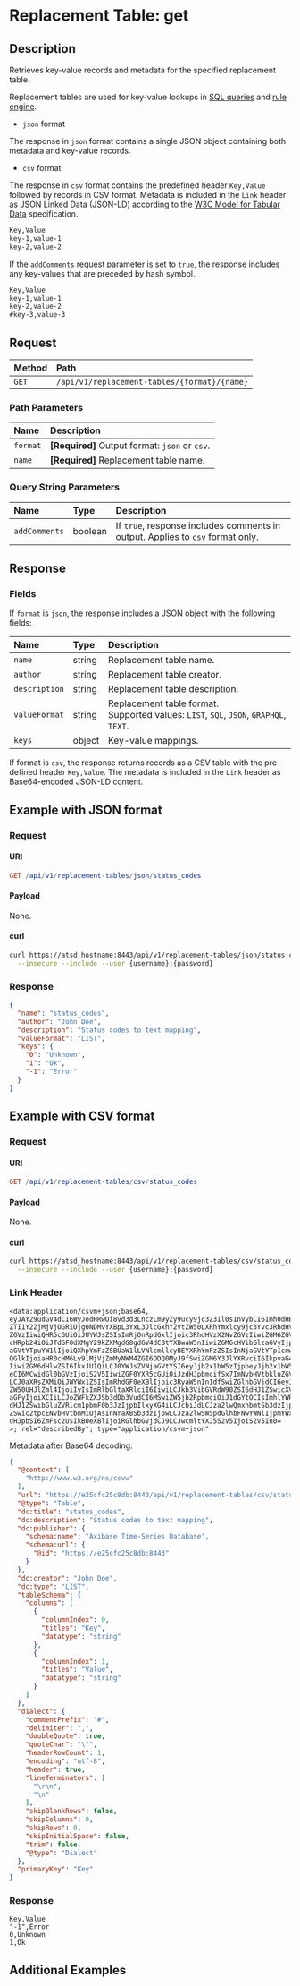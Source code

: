 # Replacement Table: get

## Description

Retrieves key-value records and metadata for the specified replacement table.

Replacement tables are used for key-value lookups in [SQL queries](../../../sql/README.md#lookup) and [rule engine](../../../rule-engine/functions-lookup.md#lookup).

* `json` format

The response in `json` format contains a single JSON object containing both metadata and key-value records.

* `csv` format

The response in `csv` format contains the predefined header `Key,Value` followed by records in CSV format. Metadata is included in the `Link` header as JSON Linked Data (JSON-LD) according to the [W3C Model for Tabular Data](https://www.w3.org/TR/tabular-data-model/) specification.

```txt
Key,Value
key-1,value-1
key-2,value-2
```

If the `addComments` request parameter is set to `true`, the response includes any key-values that are preceded by hash symbol.

```txt
Key,Value
key-1,value-1
key-2,value-2
#key-3,value-3
```

## Request

| **Method** | **Path** |
|:---|:---|
| `GET` | `/api/v1/replacement-tables/{format}/{name}` |

### Path Parameters

| **Name** | **Description** |
|:---|:---|
| `format` | **[Required]** Output format: `json` or `csv`. |
| `name` | **[Required]** Replacement table name. |

### Query String Parameters

| **Name** | **Type** | **Description** |
|:---|:---|:---|
| `addComments` | boolean | If `true`, response includes comments in output. Applies to `csv` format only. |

## Response

### Fields

If `format` is `json`, the response includes a JSON object with the following fields:

|**Name**|**Type**|**Description**|
|:---|:---|:---|
| `name` |string|Replacement table name.|
| `author` |string|Replacement table creator.|
| `description` |string|Replacement table description.|
| `valueFormat` |string|Replacement table format.<br>Supported values: `LIST`, `SQL`, `JSON`, `GRAPHQL`, `TEXT`. |
| `keys` |object|Key-value mappings.|

If format is `csv`, the response returns records as a CSV table with the pre-defined header `Key,Value`. The metadata is included in the `Link` header as Base64-encoded JSON-LD content.

## Example with JSON format

### Request

#### URI

```elm
GET /api/v1/replacement-tables/json/status_codes
```

#### Payload

None.

#### curl

```bash
curl https://atsd_hostname:8443/api/v1/replacement-tables/json/status_codes \
  --insecure --include --user {username}:{password}
```

### Response

```json
{
  "name": "status_codes",
  "author": "John Doe",
  "description": "Status codes to text mapping",
  "valueFormat": "LIST",
  "keys": {
    "0": "Unknown",
    "1": "Ok",
    "-1": "Error"
  }
}
```

## Example with CSV format

### Request

#### URI

```elm
GET /api/v1/replacement-tables/csv/status_codes
```

#### Payload

None.

#### curl

```bash
curl https://atsd_hostname:8443/api/v1/replacement-tables/csv/status_codes \
  --insecure --include --user {username}:{password}
```

### Link Header

```csv
<data:application/csvm+json;base64,
eyJAY29udGV4dCI6WyJodHRwOi8vd3d3LnczLm9yZy9ucy9jc3Z3Il0sInVybCI6Imh0dHBzOi8v
ZTI1Y2ZjMjVjOGRiOjg0NDMvYXBpL3YxL3JlcGxhY2VtZW50LXRhYmxlcy9jc3Yvc3RhdHVzX2Nv
ZGVzIiwiQHR5cGUiOiJUYWJsZSIsImRjOnRpdGxlIjoic3RhdHVzX2NvZGVzIiwiZGM6ZGVzY3Jp
cHRpb24iOiJTdGF0dXMgY29kZXMgdG8gdGV4dCBtYXBwaW5nIiwiZGM6cHVibGlzaGVyIjp7InNj
aGVtYTpuYW1lIjoiQXhpYmFzZSBUaW1lLVNlcmllcyBEYXRhYmFzZSIsInNjaGVtYTp1cmwiOnsi
QGlkIjoiaHR0cHM6Ly9lMjVjZmMyNWM4ZGI6ODQ0MyJ9fSwiZGM6Y3JlYXRvciI6IkpvaG4gRG9l
IiwiZGM6dHlwZSI6IkxJU1QiLCJ0YWJsZVNjaGVtYSI6eyJjb2x1bW5zIjpbeyJjb2x1bW5JbmRl
eCI6MCwidGl0bGVzIjoiS2V5IiwiZGF0YXR5cGUiOiJzdHJpbmcifSx7ImNvbHVtbkluZGV4Ijox
LCJ0aXRsZXMiOiJWYWx1ZSIsImRhdGF0eXBlIjoic3RyaW5nIn1dfSwiZGlhbGVjdCI6eyJjb21t
ZW50UHJlZml4IjoiIyIsImRlbGltaXRlciI6IiwiLCJkb3VibGVRdW90ZSI6dHJ1ZSwicXVvdGVD
aGFyIjoiXCIiLCJoZWFkZXJSb3dDb3VudCI6MSwiZW5jb2RpbmciOiJ1dGYtOCIsImhlYWRlciI6
dHJ1ZSwibGluZVRlcm1pbmF0b3JzIjpbIlxyXG4iLCJcbiJdLCJza2lwQmxhbmtSb3dzIjpmYWxz
ZSwic2tpcENvbHVtbnMiOjAsInNraXBSb3dzIjowLCJza2lwSW5pdGlhbFNwYWNlIjpmYWxzZSwi
dHJpbSI6ZmFsc2UsIkB0eXBlIjoiRGlhbGVjdCJ9LCJwcmltYXJ5S2V5IjoiS2V5In0=  
>; rel="describedBy"; type="application/csvm+json"
```

Metadata after Base64 decoding:

```json
{
  "@context": [
    "http://www.w3.org/ns/csvw"
  ],
  "url": "https://e25cfc25c8db:8443/api/v1/replacement-tables/csv/status_codes",
  "@type": "Table",
  "dc:title": "status_codes",
  "dc:description": "Status codes to text mapping",
  "dc:publisher": {
    "schema:name": "Axibase Time-Series Database",
    "schema:url": {
      "@id": "https://e25cfc25c8db:8443"
    }
  },
  "dc:creator": "John Doe",
  "dc:type": "LIST",
  "tableSchema": {
    "columns": [
      {
        "columnIndex": 0,
        "titles": "Key",
        "datatype": "string"
      },
      {
        "columnIndex": 1,
        "titles": "Value",
        "datatype": "string"
      }
    ]
  },
  "dialect": {
    "commentPrefix": "#",
    "delimiter": ",",
    "doubleQuote": true,
    "quoteChar": "\"",
    "headerRowCount": 1,
    "encoding": "utf-8",
    "header": true,
    "lineTerminators": [
      "\r\n",
      "\n"
    ],
    "skipBlankRows": false,
    "skipColumns": 0,
    "skipRows": 0,
    "skipInitialSpace": false,
    "trim": false,
    "@type": "Dialect"
  },
  "primaryKey": "Key"
}
```

### Response

```csv
Key,Value
"-1",Error
0,Unknown
1,Ok
```

## Additional Examples
